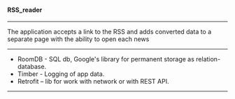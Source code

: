   #### RSS_reader
----------------------------

 The application accepts a link to the RSS and adds converted data
  to a separate page with the ability to open each news

 ---------------------------
 - RoomDB - SQL db, Google's library for permanent storage as relation-database.
 - Timber - Logging of app data.
 - Retrofit – lib for work with network or with REST API.
 ---------------------------
